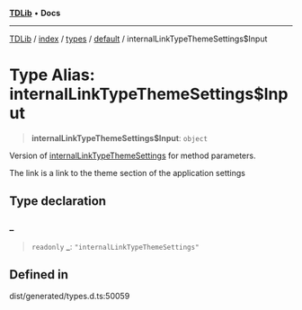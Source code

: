 [**TDLib**](../../../../../../README.md) • **Docs**

***

[TDLib](../../../../../../modules.md) / [index](../../../../../README.md) / [types](../../../README.md) / [default](../README.md) / internalLinkTypeThemeSettings$Input

# Type Alias: internalLinkTypeThemeSettings$Input

> **internalLinkTypeThemeSettings$Input**: `object`

Version of [internalLinkTypeThemeSettings](internalLinkTypeThemeSettings.md) for method parameters.

The link is a link to the theme section of the application settings

## Type declaration

### \_

> `readonly` **\_**: `"internalLinkTypeThemeSettings"`

## Defined in

dist/generated/types.d.ts:50059
